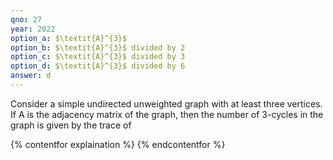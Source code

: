 ```yaml
---
qno: 27
year: 2022
option_a: $\textit{A}^{3}$
option_b: $\textit{A}^{3}$ divided by 2
option_c: $\textit{A}^{3}$ divided by 3
option_d: $\textit{A}^{3}$ divided by 6
answer: d
---
```


Consider a simple undirected unweighted graph with at least three vertices. If A is the adjacency matrix of the graph, then the number of 3-cycles in the graph is given by the trace of

{% contentfor explaination %}
{% endcontentfor %}